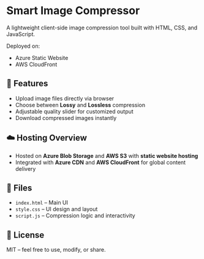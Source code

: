 # Smart Image Compressor

A lightweight client-side image compression tool built with HTML, CSS, and JavaScript.

Deployed on:
- Azure Static Website
- AWS CloudFront

## 🚀 Features
- Upload image files directly via browser
- Choose between **Lossy** and **Lossless** compression
- Adjustable quality slider for customized output
- Download compressed images instantly

## ☁️ Hosting Overview
- Hosted on **Azure Blob Storage** and **AWS S3** with **static website hosting**
- Integrated with **Azure CDN** and **AWS CloudFront** for global content delivery

## 📂 Files
- `index.html` – Main UI
- `style.css` – UI design and layout
- `script.js` – Compression logic and interactivity

## 📄 License
MIT – feel free to use, modify, or share.
